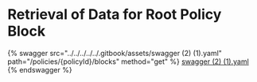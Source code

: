 # Retrieval of Data for Root Policy Block

{% swagger src="../../../../../.gitbook/assets/swagger (2) (1).yaml" path="/policies/{policyId}/blocks" method="get" %}
[swagger (2) (1).yaml](<../../../../../.gitbook/assets/swagger (2) (1).yaml>)
{% endswagger %}
